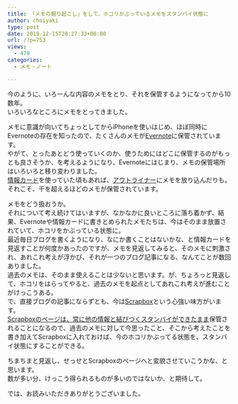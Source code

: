 ```yaml
---
title: 「メモの掘り起こし」をして、ホコリかぶっているメモをスタンバイ状態に
author: choiyaki
type: post
date: 2019-12-15T20:27:33+00:00
url: /?p=753
views:
  - 479
categories:
  - メモ・ノート

---
```

今のように、いろーんな内容のメモをとり、それを保管するようになってから10数年。  
いろいろなところにメモをとってきました。

メモに意識が向いてちょっとしてからiPhoneを使いはじめ、ほぼ同時にEvernoteの存在を知ったので、たくさんのメモが[Evernote][1]に保管されています。  
やがて、とったあとどう使っていくのか、使うためにはどこに保管するのがもっとも良さそうか、を考えるようになり、Evernoteにはじまり、メモの保管場所はいろいろと移り変わりました。  
[情報カード][2]を使っていた頃もあれば、[アウトライナー][3]にメモを放り込んだりも。  
それこそ、千を超えるほどのメモが保管されています。

メモをどう扱おうか。  
それについて考え続けてはいますが、なかなかに良いところに落ち着かず、結果、Evernoteや情報カードに書きとめられたメモたちは、今はそのまま放置されていて、ホコリをかぶっている状態に。  
最近毎日ブログを書くようになり、なにか書くことはないかな、と情報カードを見返すことが何度かあったのですが、メモを見返してみると、そのメモに刺激され、あれこれ考えが浮かび、それが一つのブログ記事になる、なんてことが数回ありました。  
過去のメモは、そのまま使えることは少ないと思います。が、ちょろっと見返して、ホコリをはらってやると、過去のメモを起点としてあれこれ考えが進むことがけっこうある。  
で、直接ブログの記事にならずとも、今は[Scrapbox][4]という心強い味方がいます。  
[Scrapboxのページは、常に他の情報と結びつくスタンバイができたまま][5]保管されることになるので、過去のメモに対して今思ったこと、そこから考えたことを書き加えてScrapboxに入れておけば、今のホコリかぶってる状態を、スタンバイ状態にすることができる。

ちまちまと見返し、せっせとScrapboxのページへと変貌させていこうかな、と思います。  
数が多い分、けっこう得られるものが多いのではないか、と期待して。

では、お読みいただきありがとうございました。

 [1]: https://scrapbox.io/choiyaki-hondana/Evernote
 [2]: https://scrapbox.io/choiyaki-hondana/%E6%83%85%E5%A0%B1%E3%82%AB%E3%83%BC%E3%83%89
 [3]: https://scrapbox.io/choiyaki-hondana/%E3%82%A2%E3%82%A6%E3%83%88%E3%83%A9%E3%82%A4%E3%83%8A%E3%83%BC
 [4]: https://scrapbox.io/choiyaki-hondana/Scrapbox
 [5]: https://scrapbox.io/choiyaki-hondana/Scrapbox%E3%81%AE%E3%83%9A%E3%83%BC%E3%82%B8%E3%81%AF%E3%80%81%E5%B8%B8%E3%81%AB%E4%BB%96%E3%81%AE%E6%83%85%E5%A0%B1%E3%81%A8%E7%B5%90%E3%81%B3%E3%81%A4%E3%81%8F%E3%82%B9%E3%82%BF%E3%83%B3%E3%83%90%E3%82%A4%E3%81%8C%E3%81%A7%E3%81%8D%E3%81%9F%E3%81%BE%E3%81%BE
